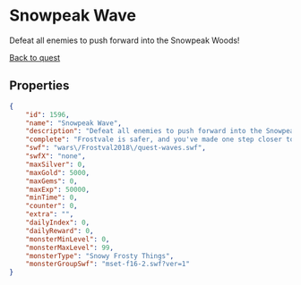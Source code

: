 # Snowpeak Wave

Defeat all enemies to push forward into the Snowpeak Woods!

[Back to quest](../quests.md)

## Properties

```json
{
    "id": 1596,
    "name": "Snowpeak Wave",
    "description": "Defeat all enemies to push forward into the Snowpeak Woods!",
    "complete": "Frostvale is safer, and you've made one step closer to Frallmar.",
    "swf": "wars\/Frostval2018\/quest-waves.swf",
    "swfX": "none",
    "maxSilver": 0,
    "maxGold": 5000,
    "maxGems": 0,
    "maxExp": 50000,
    "minTime": 0,
    "counter": 0,
    "extra": "",
    "dailyIndex": 0,
    "dailyReward": 0,
    "monsterMinLevel": 0,
    "monsterMaxLevel": 99,
    "monsterType": "Snowy Frosty Things",
    "monsterGroupSwf": "mset-f16-2.swf?ver=1"
}
```

